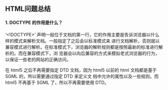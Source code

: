 ## HTML问题总结

#### 1. DOCTYPE 的作用是什么？

‘<!DOCTYPE>’ 声明一般位于文档的第一行，它的作用主要是告诉浏览器以什么样的模式来解析文档。一般指定了之后会以标准模式来
进行文档解析，否则就以兼容模式进行解析。在标准模式下，浏览器的解析规则都是按照最新的标准进行解析的。而在兼容模式下，浏
览器会以向后兼容的方式来模拟老式浏览器的行为，以保证一些老的网站的正确访问。

在 html5 之后不再需要指定 DTD 文档，因为 html5 以前的 html 文档都是基于 SGML 的，所以需要通过指定 DTD 来定义文
档中允许的属性以及一些规则。而 html5 不再基于 SGML 了，所以不再需要使用 DTD。
